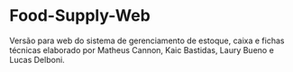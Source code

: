 # Food-Supply-Web
Versão para web do sistema de gerenciamento de estoque, caixa e fichas técnicas elaborado por Matheus Cannon, Kaic Bastidas, Laury Bueno e Lucas Delboni.
